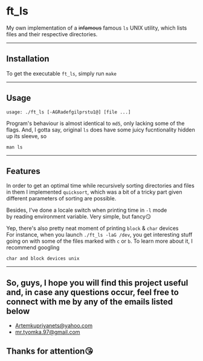 # ft_ls

My own implementation of a ~~infamous~~ famous ```ls``` UNIX utility, which lists files and their respective directories.

---

## Installation

To get the executable `ft_ls`, simply run ```make```

---

## Usage

```
usage: ./ft_ls [-AGRadefgilprstu1@] [file ...]
```

Program's behaviour is almost identical to `md5`, only lacking some of the flags.
And, I gotta say, original ```ls``` does have some juicy fucntionality hidden up its sleeve, so

```
man ls
```

---

## Features

In order to get an optimal time while recursively sorting directories and files in them 
I implemented `quicksort`, which was a bit of a tricky part given different parameters 
of sorting are possible.

Besides, I've done a locale switch when printing time in `-l` mode  
by reading environment variable. Very simple, but fancy😏

Yep, there's also pretty neat moment of printing `block` & `char` devices  
For instance, when you launch ```./ft_ls -laG /dev```, you get interesting stuff going on 
with some of the files marked with `c` or `b`. To learn more about it, I recommend googling 

```
char and block devices unix
```

---

## So, guys, I hope you will find this project useful and, in case any questions occur, feel free to connect with me by any of the emails listed below

- [Artemkupriyanets@yahoo.com](https://www.yahoo.com)  
- [mr.tyomka.97@gmail.com](https://www.gmail.com)  

## Thanks for attention:kissing_heart:
